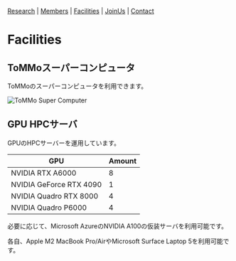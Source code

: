 <!-- [Research](https://ogishimalab.github.io/Research)  |  [Members](https://ogishimalab.github.io/Members)  |  [Publications](https://ogishimalab.github.io/Publications)  |  [JoinUs](https://ogishimalab.github.io/JoinUs)  |  [Contact](https://ogishimalab.github.io/Contact) -->
[Research](https://ogishimalab.github.io/Research)  |  [Members](https://ogishimalab.github.io/Members)  |  [Facilities](https://ogishimalab.github.io/Facilities)  |  [JoinUs](https://ogishimalab.github.io/JoinUs)  |  [Contact](https://ogishimalab.github.io/Contact)

# Facilities

## ToMMoスーパーコンピュータ
ToMMoのスーパーコンピュータを利用できます。

<img src="https://www.megabank.tohoku.ac.jp/cms/wp-content/uploads/2020/01/photo6-2-600x400.jpg" alt="ToMMo Super Computer">

## GPU HPCサーバ
GPUのHPCサーバーを運用しています。

| GPU                     | Amount        |
| ----------------------- | ------------- |
| NVIDIA RTX A6000        |            8  |
| NVIDIA GeForce RTX 4090 |            1  |
| NVIDIA Quadro RTX 8000  |            4  |
| NVIDIA Quadro P6000     |            4  |

必要に応じて、Microsoft AzureのNVIDIA A100の仮装サーバを利用可能です。

各自、Apple M2 MacBook Pro/AirやMicrosoft Surface Laptop 5を利用可能です。
